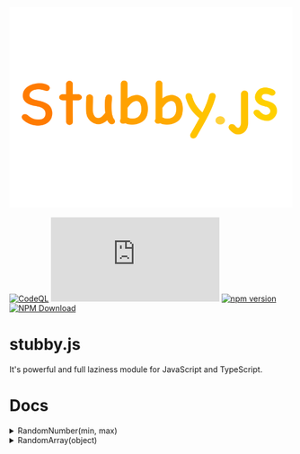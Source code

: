 ![](images/stubbyjs.png)

[![CodeQL](https://github.com/NotRealArif/stubby.js/actions/workflows/codeql.yml/badge.svg)](https://github.com/NotRealArif/stubby.js/actions/workflows/codeql.yml)
[![Repo Dependents](https://badgen.net/github/dependents-repo/NotRealArif/stubby.js)](https://github.com/NotRealArif/printly.js/network/dependents)
[![npm version](https://img.shields.io/npm/v/stubby.js.svg)](https://www.npmjs.com/package/stubby.js)
[![NPM Download](https://img.shields.io/npm/dm/stubby.js.svg?style=flat)](https://www.npmjs.com/package/stubby.js)

# stubby.js
It's powerful and full laziness module for JavaScript and TypeScript.

# Docs
<details>
<summary>RandomNumber(min, max)</summary>
  
```ts
import { RandomNumber } from "stubby.js";

let rand = RandomNumber(10, 100);
console.log(rand);
```
</details>

<details>
<summary>RandomArray(object)</summary>
  
```ts
import { RandomArray } from "stubby.js";

// first example.
let fruits = [
  "Apple",
  "Pineapple",
  "Orange",
  "Strawberry",
  "Mango",
  "Cherry"
];

let randomFruits = RandomArray(fruits);
console.log(randomFruits);

// second example

let names = [
  {
    name: "Arif"
  },
  {
    name: "Afrin"
  }
];

let randomNames = RandomArray(names);
console.log(randomNames.name);
```
</details>
